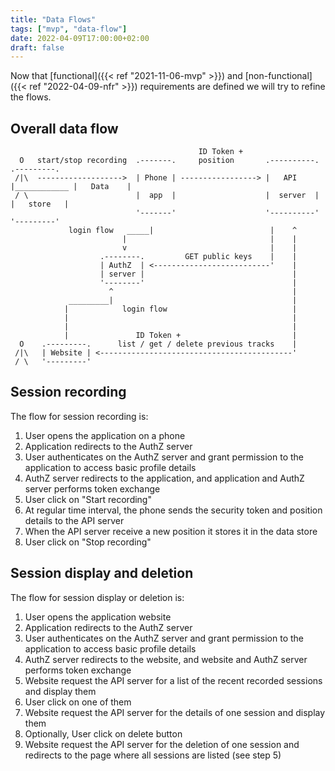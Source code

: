 ```yaml
---
title: "Data Flows"
tags: ["mvp", "data-flow"]
date: 2022-04-09T17:00:00+02:00
draft: false
---
```


Now that [functional]({{< ref "2021-11-06-mvp" >}}) and [non-functional]({{< ref "2022-04-09-nfr" >}}) requirements are defined we will try to refine the flows.

<!--more-->

## Overall data flow

```goat
                                          ID Token +
  O   start/stop recording  .-------.     position       .----------.              .---------. 
 /|\  ------------------->  | Phone | -----------------> |   API    |____________ |   Data    |
 / \                        |  app  |                    |  server  |             |   store   |
                            '-------'                    '----------'              '---------'
             login flow   _____|                          |    ^
                         |                                |    |
                         v                                |    |
                    .--------.         GET public keys    |    |
                    | AuthZ  | <--------------------------'    |
                    | server |                                 |
                    '--------'                                 |
                      ^                                        |
             _________|                                        |
            |            login flow                            |
            |                                                  |
            |                                                  |
            |               ID Token +                         |
  O    .---------.      list / get / delete previous tracks    |
 /|\   | Website | <-------------------------------------------'
 / \   '---------'

```

## Session recording

The flow for session recording is:
  1. User opens the application on a phone 
  2. Application redirects to the AuthZ server
  3. User authenticates on the AuthZ server and grant permission to the application to access basic profile details
  4. AuthZ server redirects to the application, and application and AuthZ server performs token exchange
  5. User click on "Start recording"
  6. At regular time interval, the phone sends the security token and position details to the API server
  7. When the API server receive a new position it stores it in the data store
  8. User click on "Stop recording"
  
## Session display and deletion

The flow for session display or deletion is:
  1. User opens the application website
  2. Application redirects to the AuthZ server
  3. User authenticates on the AuthZ server and grant permission to the application to access basic profile details
  4. AuthZ server redirects to the website, and website and AuthZ server performs token exchange
  5. Website request the API server for a list of the recent recorded sessions and display them
  6. User click on one of them
  7. Website request the API server for the details of one session and display them
  8. Optionally, User click on delete button
  9. Website request the API server for the deletion of one session and redirects to the page where all sessions are listed (see step 5)
